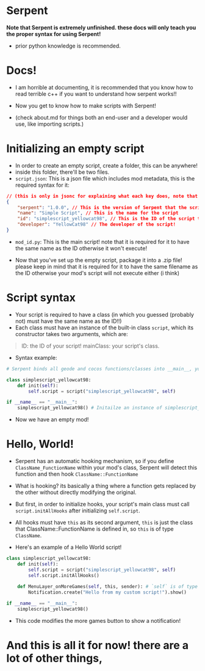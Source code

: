 # Serpent

**Note that Serpent is extremely unfinished. these docs will only teach you the proper syntax for using Serpent!**
- prior python knowledge is recommended.


# Docs!
- I am horrible at documenting, it is recommended that you know how to read terrible c++ if you want to understand how serpent works!!

- Now you get to know how to make scripts with Serpent!
- (check about.md for things both an end-user and a developer would use, like importing scripts.)

# Initializing an empty script
- In order to create an empty script, create a folder, this can be anywhere!
- inside this folder, there'll be two files.
- `script.json`: This is a json file which includes mod metadata, this is the required syntax for it:
```json
// (this is only in jsonc for explaining what each key does, note that your script.json must not have comments! (i think it should work fine though))
{
	"serpent": "1.0.0", // This is the version of Serpent that the script is made for.
	"name": "Simple Script", // This is the name for the script
	"id": "simplescript_yellowcat98", // This is the ID of the script to avoid collision between other scripts!
	"developer": "YellowCat98" // The developer of the script!
}
```
- `mod_id.py`: This is the main script! note that it is required for it to have the same name as the ID otherwise it won't execute!

- Now that you've set up the empty script, package it into a .zip file! please keep in mind that it is required for it to have the same filename as the ID otherwise your mod's script will not execute either (i think)

# Script syntax
- Your script is required to have a class (in which you guessed (probably not) must have the same name as the ID!!)
- Each class must have an instance of the built-in class `script`, which its constructor takes two arguments, which are:
> ID: the ID of your script!
> mainClass: your script's class.

- Syntax example:
```py
# Serpent binds all geode and cocos functions/classes into __main__, you do not need to import any modules.

class simplescript_yellowcat98:
    def init(self):
        self.script = script("simplescript_yellowcat98", self)

if __name__ == "__main__":
    simplescript_yellowcat98() # Initailze an instance of simplescript_yellowcat98, this will be executed on startup.
```
- Now we have an empty mod!

# Hello, World!
- Serpent has an automatic hooking mechanism, so if you define `ClassName_FunctionName` within your mod's class, Serpent will detect this function and then hook `ClassName::FunctionName`
- What is hooking? its basically a thing where a function gets replaced by the other without directly modifying the original.

- But first, in order to initialize hooks, your script's main class must call `script.initAllHooks` after initializing `self.script`.

- All hooks must have `this` as its second argument, `this` is just the class that ClassName::FunctionName is defined in, so `this` is of type `ClassName`.

- Here's an example of a Hello World script!

```py
class simplescript_yellowcat98:
    def init(self):
        self.script = script("simplescript_yellowcat98", self)
        self.script.initAllHooks()
    
    def MenuLayer_onMoreGames(self, this, sender): # `self` is of type simplescript_yellowcat98, `this` is of type MenuLayer, `sender` is of type CCObject
        Notification.create("Hello from my custom script!").show()

if __name__ == "__main__":
    simplescript_yellowcat98()
```
- This code modifies the more games button to show a notification!

# And this is all it for now! there are a lot of other things, 